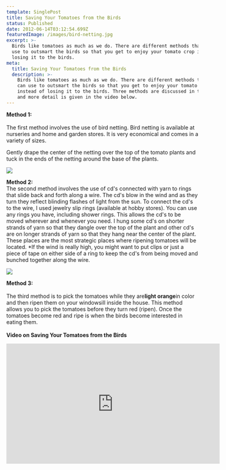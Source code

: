 ```yaml
---
template: SinglePost
title: Saving Your Tomatoes from the Birds
status: Published
date: 2012-06-14T03:12:54.699Z
featuredImage: /images/bird-netting.jpg
excerpt: >-
  Birds like tomatoes as much as we do. There are different methods that you can
  use to outsmart the birds so that you get to enjoy your tomato crop instead of
  losing it to the birds. 
meta:
  title: Saving Your Tomatoes from the Birds
  description: >-
    Birds like tomatoes as much as we do. There are different methods that you
    can use to outsmart the birds so that you get to enjoy your tomato crop
    instead of losing it to the birds. Three methods are discussed in this blog
    and more detail is given in the video below.
---
```

**Method 1:**\
\
The first method involves the use of bird netting. Bird netting is available at nurseries and home and garden stores. It is very economical and comes in a variety of sizes.

Gently drape the center of the netting over the top of the tomato plants and tuck in the ends of the netting around the base of the plants.

![](/images/bird-netting.jpg)

<!--StartFragment-->

**Method 2:**\
The second method involves the use of cd's connected with yarn to rings that slide back and forth along a wire. The cd's blow in the wind and as they turn they reflect blinding flashes of light from the sun. To connect the cd's to the wire, I used jewelry slip rings (available at hobby stores). You can use any rings you have, including shower rings. This allows the cd's to be moved wherever and whenever you need. I hung some cd's on shorter strands of yarn so that they dangle over the top of the plant and other cd's are on longer strands of yarn so that they hang near the center of the plant. These places are the most strategic places where ripening tomatoes will be located. *If the wind is really high, you might want to put clips or just a piece of tape on either side of a ring to keep the cd's from being moved and bunched together along the wire.

<!--EndFragment-->

![](/images/cd-scare-crows.jpg)

<!--StartFragment-->

**Method 3:**\
\
The third method is to pick the tomatoes while they are**light orange**in color and then ripen them on your windowsill inside the house. This method allows you to pick the tomatoes before they turn red (ripen). Once the tomatoes become red and ripe is when the birds become interested in eating them.\
\
**Video on Saving Your Tomatoes from the Birds**

<!--EndFragment-->
<iframe width="560" height="315" src="https://www.youtube.com/embed/3U-cI_YRxQo" frameborder="0" allow="accelerometer; autoplay; encrypted-media; gyroscope; picture-in-picture" allowfullscreen></iframe>